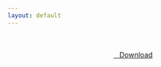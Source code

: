 ```yaml
---
layout: default
---
```


<br />

<br />

<center>
<a href="https://drive.google.com/uc?authuser=0&id=1OmjzCOUVLCmVozcIw6g_zJ6skxFcU6Zs&export=download" class="hbt"><i class="fa fa-chevron-down" aria-hidden="true"></i>&nbsp; &nbsp;Download</a>
</center><br />

<br />
